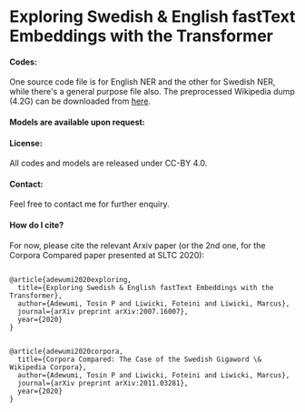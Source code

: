 # Exploring Swedish &amp; English fastText Embeddings with the Transformer

<h4>Codes:</h4>
One source code file is for English NER and the other for Swedish NER, while there's a general purpose file also. The preprocessed Wikipedia dump (4.2G) can be downloaded from <a href="https://drive.google.com/file/d/1zngnD_bQBxA_8TdQnAYXjTK4EukGJP4N/view?usp=sharing">here</a>.

<h4>Models are available upon request:</h4>


<h4>License:</h4>
All codes and models are released under CC-BY 4.0.

<h4>Contact:</h4>
Feel free to contact me for further enquiry.

<h4>How do I cite?</h4>
For now, please cite the relevant Arxiv paper (or the 2nd one, for the Corpora Compared paper presented at SLTC 2020):

<pre><code>
@article{adewumi2020exploring,
  title={Exploring Swedish & English fastText Embeddings with the Transformer},
  author={Adewumi, Tosin P and Liwicki, Foteini and Liwicki, Marcus},
  journal={arXiv preprint arXiv:2007.16007},
  year={2020}
}
</code></pre>


<pre><code>
@article{adewumi2020corpora,
  title={Corpora Compared: The Case of the Swedish Gigaword \& Wikipedia Corpora},
  author={Adewumi, Tosin P and Liwicki, Foteini and Liwicki, Marcus},
  journal={arXiv preprint arXiv:2011.03281},
  year={2020}
}
</code></pre>
